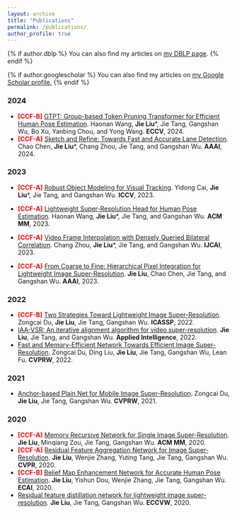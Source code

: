 ```yaml
---
layout: archive
title: "Publications"
permalink: /publications/
author_profile: true
---
```



{% if author.dblp %}
You can also find my articles on <a href="{{author.dblp}}">my DBLP page</a>.
{% endif %}


{% if author.googlescholar %}
  You can also find my articles on <u><a href="{{author.googlescholar}}">my Google Scholar profile</a>.</u>
{% endif %}

### 2024
* <span style="color:red">**[CCF-B]**</span> [GTPT: Group-based Token Pruning Transformer for Efficient Human Pose Estimation](). Haonan Wang, **Jie Liu***, Jie Tang, Gangshan Wu, Bo Xu, Yanbing Chou, and Yong Wang. **ECCV**, 2024. 
* <span style="color:red">**[CCF-A]**</span> [Sketch and Refine: Towards Fast and Accurate Lane Detection](https://ojs.aaai.org/index.php/AAAI/article/view/27860). Chao Chen, **Jie Liu***, Chang Zhou, Jie Tang, and Gangshan Wu. **AAAI**, 2024.

### 2023
* <span style="color:red">**[CCF-A]**</span> [Robust Object Modeling for Visual Tracking](https://arxiv.org/abs/2308.05140). Yidong Cai, **Jie Liu***, Jie Tang, and Gangshan Wu. **ICCV**, 2023. 

* <span style="color:red">**[CCF-A]**</span> [Lightweight Super-Resolution Head for Human Pose Estimation](https://arxiv.org/abs/2307.16765). Haonan Wang, **Jie Liu***, Jie Tang, and Gangshan Wu. **ACM MM**, 2023. 

* <span style="color:red">**[CCF-A]**</span> [Video Frame Interpolation with Densely Queried Bilateral Correlation](https://arxiv.org/abs/2304.13596). Chang Zhou, **Jie Liu***, Jie Tang, and Gangshan Wu. **IJCAI**, 2023. 

* <span style="color:red">**[CCF-A]**</span> [From Coarse to Fine: Hierarchical Pixel Integration for Lightweight Image Super-Resolution](https://arxiv.org/abs/2211.16776). **Jie Liu**, Chao Chen, Jie Tang, and Gangshan Wu. **AAAI**, 2023. 

### 2022
* <span style="color:red">**[CCF-B]**</span> [Two Strategies Toward Lightweight Image Super-Resolution](https://ieeexplore.ieee.org/abstract/document/9746192/). Zongcai Du, **Jie Liu**, Jie Tang, Gangshan Wu. **ICASSP**, 2022. 
* [IAA-VSR: An iterative alignment algorithm for video super-resolution](https://link.springer.com/article/10.1007/s10489-022-03364-z).  **Jie Liu**, Jie Tang, and Gangshan Wu. **Applied Intelligence**, 2022. 
* [Fast and Memory-Efficient Network Towards Efficient Image Super-Resolution](https://openaccess.thecvf.com/content/CVPR2022W/NTIRE/html/Du_Fast_and_Memory-Efficient_Network_Towards_Efficient_Image_Super-Resolution_CVPRW_2022_paper.html). Zongcai Du, Ding Liu, **Jie Liu**, Jie Tang, Gangshan Wu, Lean Fu. **CVPRW**, 2022.

### 2021
* [Anchor-based Plain Net for Mobile Image Super-Resolution](https://openaccess.thecvf.com/content/CVPR2021W/MAI/html/Du_Anchor-Based_Plain_Net_for_Mobile_Image_Super-Resolution_CVPRW_2021_paper.html). Zongcai Du, **Jie Liu**, Jie Tang, Gangshan Wu. **CVPRW**, 2021.

### 2020
* <span style="color:red">**[CCF-A]**</span> [Memory Recursive Network for Single Image Super-Resolution](https://dl.acm.org/doi/abs/10.1145/3394171.3413696). **Jie Liu**, Minqiang Zou, Jie Tang, Gangshan Wu. **ACM MM**, 2020. 
* <span style="color:red">**[CCF-A]**</span> [Residual Feature Aggregation Network for Image Super-Resolution](https://openaccess.thecvf.com/content_CVPR_2020/html/Liu_Residual_Feature_Aggregation_Network_for_Image_Super-Resolution_CVPR_2020_paper.html). **Jie Liu**, Wenjie Zhang, Yuting Tang, Jie Tang, Gangshan Wu. **CVPR**, 2020. 
* <span style="color:red">**[CCF-B]**</span> [Belief Map Enhancement Network for Accurate Human Pose Estimation](https://ebooks.iospress.nl/volumearticle/55208). **Jie Liu**, Yishun Dou, Wenjie Zhang, Jie Tang, Gangshan Wu. **ECAI**, 2020. 
* [Residual feature distillation network for lightweight image super-resolution](https://link.springer.com/chapter/10.1007/978-3-030-67070-2_2). **Jie Liu**, Jie Tang, Gangshan Wu. **ECCVW**, 2020.
